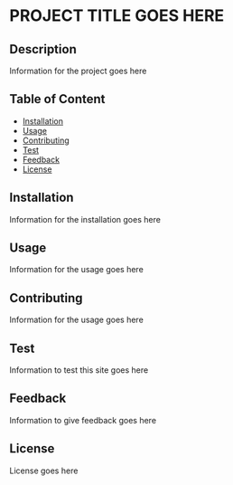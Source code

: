 # PROJECT TITLE GOES HERE

## Description

Information for the project goes here

## Table of Content

* [Installation](#installation)
* [Usage](#usage)
* [Contributing](#usage)
* [Test](#test)
* [Feedback](#feedback)
* [License](#license)

## Installation

Information for the installation goes here

## Usage

Information for the usage goes here

## Contributing

Information for the usage goes here

## Test

Information to test this site goes here

## Feedback

Information to give feedback goes here

## License

License goes here